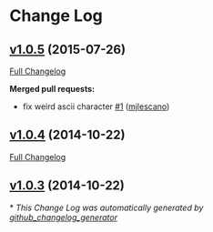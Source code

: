 # Change Log

## [v1.0.5](https://github.com/fgribreau/node-truncate/tree/v1.0.5) (2015-07-26)

[Full Changelog](https://github.com/fgribreau/node-truncate/compare/v1.0.4...v1.0.5)

**Merged pull requests:**

- fix weird ascii character [\#1](https://github.com/FGRibreau/node-truncate/pull/1) ([mjlescano](https://github.com/mjlescano))

## [v1.0.4](https://github.com/fgribreau/node-truncate/tree/v1.0.4) (2014-10-22)

[Full Changelog](https://github.com/fgribreau/node-truncate/compare/v1.0.3...v1.0.4)

## [v1.0.3](https://github.com/fgribreau/node-truncate/tree/v1.0.3) (2014-10-22)



\* *This Change Log was automatically generated by [github_changelog_generator](https://github.com/skywinder/Github-Changelog-Generator)*